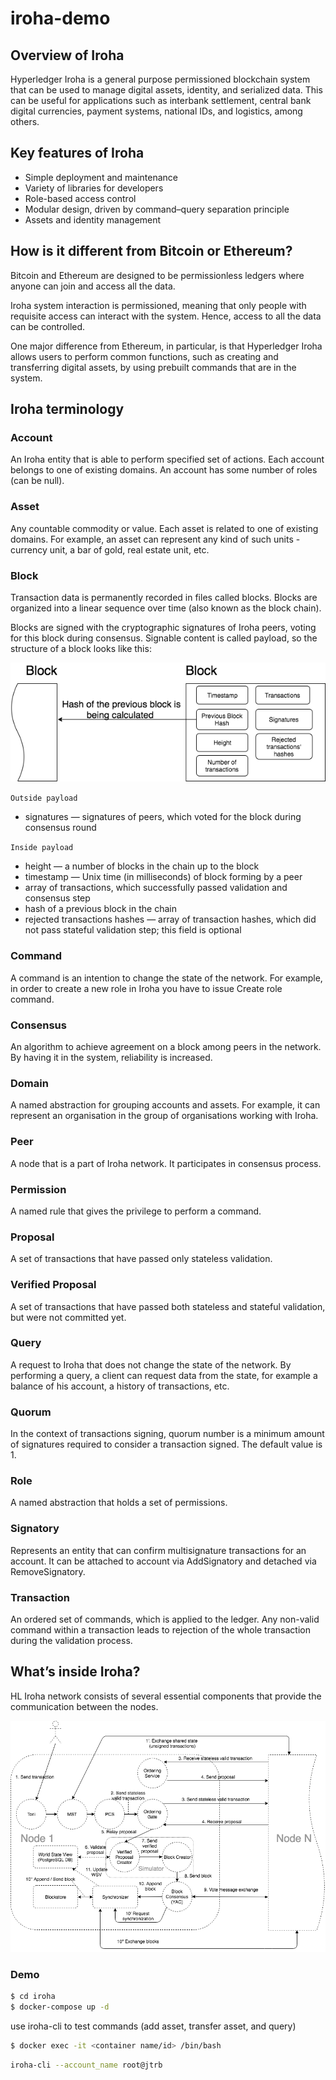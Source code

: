 # iroha-demo

## Overview of Iroha

Hyperledger Iroha is a general purpose permissioned blockchain system that can be used to manage digital assets, identity, and serialized data. This can be useful for applications such as interbank settlement, central bank digital currencies, payment systems, national IDs, and logistics, among others.

## Key features of Iroha
- Simple deployment and maintenance
- Variety of libraries for developers
- Role-based access control
- Modular design, driven by command–query separation principle
- Assets and identity management

## How is it different from Bitcoin or Ethereum?
Bitcoin and Ethereum are designed to be permissionless ledgers where anyone can join and access all the data.

Iroha system interaction is permissioned, meaning that only people with requisite access can interact with the system. Hence, access to all the data can be controlled.

One major difference from Ethereum, in particular, is that Hyperledger Iroha allows users to perform common functions, such as creating and transferring digital assets, by using prebuilt commands that are in the system.

## Iroha terminology

### Account

An Iroha entity that is able to perform specified set of actions. Each account belongs to one of existing domains. An account has some number of roles (can be null).

### Asset

Any countable commodity or value. Each asset is related to one of existing domains. For example, an asset can represent any kind of such units - currency unit, a bar of gold, real estate unit, etc.

### Block

Transaction data is permanently recorded in files called blocks. Blocks are organized into a linear sequence over time (also known as the block chain).

Blocks are signed with the cryptographic signatures of Iroha peers, voting for this block during consensus. Signable content is called payload, so the structure of a block looks like this:


![blocks](images/block.png)

`Outside payload`

- signatures — signatures of peers, which voted for the block during consensus round

`Inside payload`

- height — a number of blocks in the chain up to the block
- timestamp — Unix time (in milliseconds) of block forming by a peer
- array of transactions, which successfully passed validation and consensus step
- hash of a previous block in the chain
- rejected transactions hashes — array of transaction hashes, which did not pass stateful validation step; this field is optional


### Command

A command is an intention to change the state of the network. For example, in order to create a new role in Iroha you have to issue Create role command.

### Consensus

An algorithm to achieve agreement on a block among peers in the network. By having it in the system, reliability is increased.

### Domain

A named abstraction for grouping accounts and assets. For example, it can represent an organisation in the group of organisations working with Iroha.

### Peer

A node that is a part of Iroha network. It participates in consensus process.

### Permission

A named rule that gives the privilege to perform a command.

### Proposal

A set of transactions that have passed only stateless validation.

### Verified Proposal

A set of transactions that have passed both stateless and stateful validation, but were not committed yet.

### Query

A request to Iroha that does not change the state of the network. By performing a query, a client can request data from the state, for example a balance of his account, a history of transactions, etc.

### Quorum

In the context of transactions signing, quorum number is a minimum amount of signatures required to consider a transaction signed. The default value is 1.

### Role

A named abstraction that holds a set of permissions.

### Signatory

Represents an entity that can confirm multisignature transactions for an account. It can be attached to account via AddSignatory and detached via RemoveSignatory.

### Transaction

An ordered set of commands, which is applied to the ledger. Any non-valid command within a transaction leads to rejection of the whole transaction during the validation process.


## What’s inside Iroha?

HL Iroha network consists of several essential components that provide the communication between the nodes. 

![pipeline-diagram](images/pipeline-diagram.png)


### Demo

```sh
$ cd iroha
$ docker-compose up -d
```

use iroha-cli to test commands (add asset, transfer asset, and query)

```sh
$ docker exec -it <container name/id> /bin/bash
```

```sh
iroha-cli --account_name root@jtrb
```

<!-- ./iroha-cli --account_name newuser@test --new_account -->

<!-- https://github.com/hyperledger/iroha/blob/main/example/genesis.block -->
